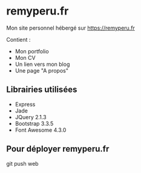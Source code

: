 # remyperu.fr
Mon site personnel hébergé sur https://remyperu.fr

Contient :
* Mon portfolio
* Mon CV
* Un lien vers mon blog
* Une page "A propos"

## Librairies utilisées
* Express
* Jade
* JQuery 2.1.3
* Bootstrap 3.3.5
* Font Awesome 4.3.0

## Pour déployer remyperu.fr
git push web
